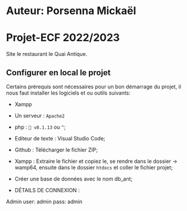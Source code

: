 # Auteur: Porsenna Mickaël
# Projet-ECF 2022/2023  

Site le restaurant le Quai Antique.

## Configurer en local le projet

Certains prérequis sont nécessaires pour un bon démarrage du projet, il nous faut installer les logiciels et ou outils suivants:

* Xampp

* Un serveur : `Apache2`

* php : `🐘 v8.1.13` ou `^`;

* Editeur de texte : Visual Studio Code;

* Github : Télécharger le fichier ZIP;

* Xampp : Extraire le fichier et copiez le, se rendre dans le dossier -> wamp64, ensuite dans le dossier `htdocs` et coller le fichier projet;

* Créer une base de données avec le nom db_ant;

* DÉTAILS DE CONNEXION :

Admin
user: admin
pass: admin